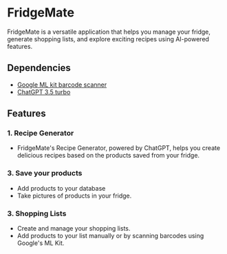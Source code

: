 # FridgeMate

FridgeMate is a versatile application that helps you manage your fridge, generate shopping lists, and explore exciting recipes using AI-powered features.

## Dependencies

- <a href="[https://platform.openai.com/docs/introduction](https://developers.google.com/ml-kit/vision/barcode-scanning)" target="_blank">Google ML kit barcode scanner</a>
- <a href="https://platform.openai.com/docs/introduction" target="_blank">ChatGPT 3.5 turbo</a>

## Features

### 1. Recipe Generator
- FridgeMate's Recipe Generator, powered by ChatGPT, helps you create delicious recipes based on the products saved from your fridge.

### 3. Save your products
- Add products to your database 
- Take pictures of products in your fridge.

### 3. Shopping Lists
- Create and manage your shopping lists.
- Add products to your list manually or by scanning barcodes using Google's ML Kit.
